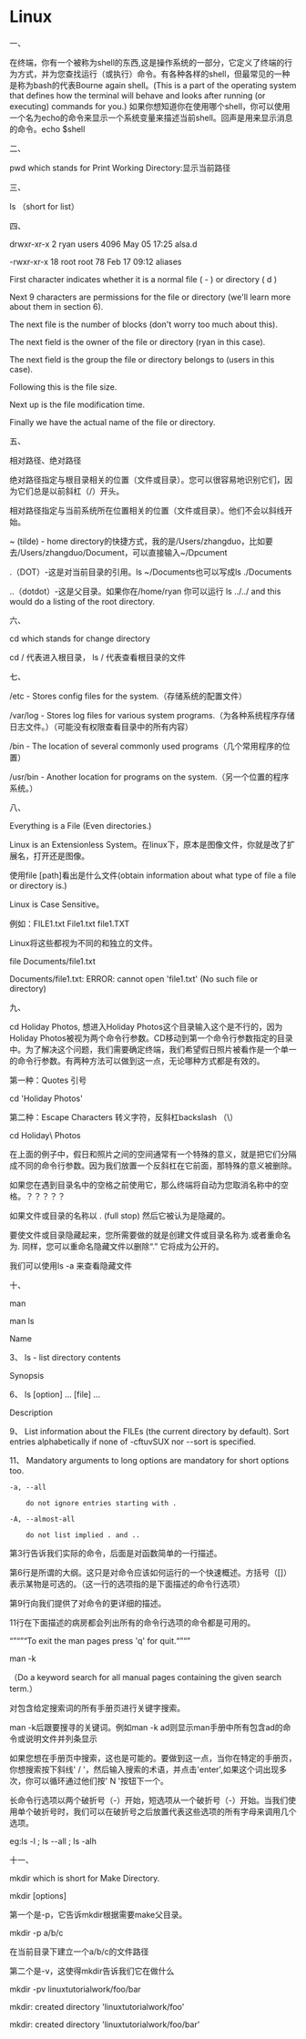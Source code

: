 # Linux

一、

在终端，你有一个被称为shell的东西,这是操作系统的一部分，它定义了终端的行为方式，并为您查找运行（或执行）命令。有各种各样的shell，但最常见的一种是称为bash的代表Bourne again shell。(This is a part of the operating system that defines how the terminal will behave and looks after running (or executing) commands for you.) 如果你想知道你在使用哪个shell，你可以使用一个名为echo的命令来显示一个系统变量来描述当前shell。回声是用来显示消息的命令。echo $shell

二、

pwd which stands for Print Working Directory:显示当前路径

三、

ls （short for list）

四、

drwxr-xr-x  2 ryan users 4096 May 05 17:25 alsa.d

-rwxr-xr-x 18 root root 78 Feb 17 09:12 aliases

First character indicates whether it is a normal file ( - ) or directory ( d )

Next 9 characters are permissions for the file or directory (we'll learn more about them in section 6).

The next file is the number of blocks (don't worry too much about this).

The next field is the owner of the file or directory (ryan in this case).

The next field is the group the file or directory belongs to (users in this case).

Following this is the file size.

Next up is the file modification time.

Finally we have the actual name of the file or directory.

五、

相对路径、绝对路径

绝对路径指定与根目录相关的位置（文件或目录）。您可以很容易地识别它们，因为它们总是以前斜杠（/）开头。

相对路径指定与当前系统所在位置相关的位置（文件或目录）。他们不会以斜线开始。

~ (tilde) - home directory的快捷方式，我的是/Users/zhangduo，比如要去/Users/zhangduo/Document，可以直接输入~/Dpcument

.（DOT）-这是对当前目录的引用。ls ~/Documents也可以写成ls ./Documents

..（dotdot）-这是父目录。如果你在/home/ryan 你可以运行 ls ../../ and this would do a listing of the root directory.

六、

cd which stands for change directory

cd / 代表进入根目录， ls / 代表查看根目录的文件

七、

/etc - Stores config files for the system.（存储系统的配置文件）

/var/log - Stores log files for various system programs.（为各种系统程序存储日志文件。）（可能没有权限查看目录中的所有内容）

/bin - The location of several commonly used programs（几个常用程序的位置）

/usr/bin - Another location for programs on the system.（另一个位置的程序系统。）

八、

Everything is a File (Even directories.)

Linux is an Extensionless System。在linux下，原本是图像文件，你就是改了扩展名，打开还是图像。

使用file [path]看出是什么文件(obtain information about what type of file a file or directory is.)

Linux is Case Sensitive。

例如：FILE1.txt File1.txt file1.TXT

Linux将这些都视为不同的和独立的文件。

file Documents/file1.txt

Documents/file1.txt: ERROR: cannot open 'file1.txt' (No such file or directory)

九、

cd Holiday Photos, 想进入Holiday Photos这个目录输入这个是不行的，因为Holiday Photos被视为两个命令行参数。CD移动到第一个命令行参数指定的目录中。为了解决这个问题，我们需要确定终端，我们希望假日照片被看作是一个单一的命令行参数。有两种方法可以做到这一点，无论哪种方式都是有效的。

第一种：Quotes 引号

cd 'Holiday Photos'

第二种：Escape Characters 转义字符，反斜杠backslash （\）

cd Holiday\ Photos

在上面的例子中，假日和照片之间的空间通常有一个特殊的意义，就是把它们分隔成不同的命令行参数。因为我们放置一个反斜杠在它前面，那特殊的意义被删除。

如果您在遇到目录名中的空格之前使用它，那么终端将自动为您取消名称中的空格。？？？？？

如果文件或目录的名称以 . (full stop) 然后它被认为是隐藏的。

要使文件或目录隐藏起来，您所需要做的就是创建文件或目录名称为.或者重命名为.  同样，您可以重命名隐藏文件以删除“.”
它将成为公开的。

我们可以使用ls -a 来查看隐藏文件

十、

man <command to look up>

man ls

Name

  3、  ls - list directory contents
    
 
Synopsis

  6、  ls [option] ... [file] ...
 
Description

  9、  List information about the FILEs (the current directory by default). Sort entries alphabetically if none of -cftuvSUX nor --sort is specified.
 
  11、  Mandatory arguments to long options are mandatory for short options too.
 
    -a, --all
    
        do not ignore entries starting with .
 
    -A, --almost-all
    
        do not list implied . and ..
        
第3行告诉我们实际的命令，后面是对函数简单的一行描述。

第6行是所谓的大纲。这只是对命令应该如何运行的一个快速概述。方括号（[]）表示某物是可选的。（这一行的选项指的是下面描述的命令行选项）

第9行向我们提供了对命令的更详细的描述。

11行在下面描述的病房都会列出所有的命令行选项的命令都是可用的。

“”“”“To exit the man pages press 'q' for quit.“”“”

man -k <search term> （Do a keyword search for all manual pages containing the given search term.）  
  
对包含给定搜索词的所有手册页进行关键字搜索。
  
man -k后跟要搜寻的关键词。例如man -k ad则显示man手册中所有包含ad的命令或说明文件并列条显示
  
如果您想在手册页中搜索，这也是可能的。要做到这一点，当你在特定的手册页，你想搜索按下斜线' / '，然后输入搜索的术语，并点击'enter',如果这个词出现多次，你可以循环通过他们按' N '按钮下一个。

长命令行选项以两个破折号（-）开始，短选项从一个破折号（-）开始。当我们使用单个破折号时，我们可以在破折号之后放置代表这些选项的所有字母来调用几个选项。

eg:ls -l ; ls --all ; ls -alh

十一、

mkdir which is short for Make Directory.

mkdir [options] <Directory> 
  

第一个是-p，它告诉mkdir根据需要make父目录。

mkdir -p a/b/c 

在当前目录下建立一个a/b/c的文件路径

第二个是-v，这使得mkdir告诉我们它在做什么

mkdir -pv linuxtutorialwork/foo/bar

mkdir: created directory 'linuxtutorialwork/foo'

mkdir: created directory 'linuxtutorialwork/foo/bar'










